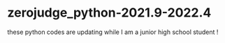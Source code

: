 # zerojudge_python-2021.9-2022.4
these python codes are updating while I am a junior high school student !
